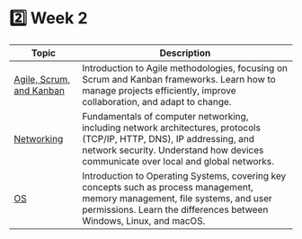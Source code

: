 # 2️⃣ Week 2

| Topic                                | Description                                                                                                                                                                                                  |
| ------------------------------------ | ------------------------------------------------------------------------------------------------------------------------------------------------------------------------------------------------------------ |
| [Agile, Scrum, and Kanban](agile.md) | Introduction to Agile methodologies, focusing on Scrum and Kanban frameworks. Learn how to manage projects efficiently, improve collaboration, and adapt to change.                                          |
| [Networking](networking.md)          | Fundamentals of computer networking, including network architectures, protocols (TCP/IP, HTTP, DNS), IP addressing, and network security. Understand how devices communicate over local and global networks. |
| [OS](os.md)                          | Introduction to Operating Systems, covering key concepts such as process management, memory management, file systems, and user permissions. Learn the differences between Windows, Linux, and macOS.         |

